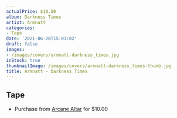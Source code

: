 ```yaml
---
actualPrice: $10.00
album: Darkness Times
artist: Armnatt
categories:
- Tape
date: '2021-06-26T15:03:02'
draft: false
images:
- /images/covers/armnatt-darkness_times.jpg
inStock: true
thumbnailImage: /images/covers/armnatt-darkness_times-thumb.jpg
title: Armnatt - Darkness Times
---
```


## Tape
* Purchase from [Arcane Altar](https://arcanealtar.bigcartel.com/product/armnatt-darkness-times-tape) for $10.00
